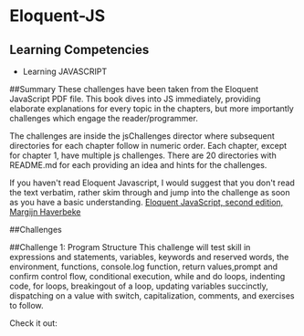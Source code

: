 Eloquent-JS
===========
## Learning Competencies
* Learning JAVASCRIPT


##Summary
These challenges have been taken from the Eloquent JavaScript PDF file. This book dives into JS immediately, providing elaborate explanations for every topic in the chapters, but more importantly challenges which engage the reader/programmer. 

The challenges are inside the jsChallenges director where subsequent directories for each chapter follow in numeric order.  Each chapter, except for chapter 1,  have multiple js challenges. There are 20 directories with README.md for each providing an idea and hints for the challenges. 

If you haven't read Eloquent Javascript, I would suggest that you don't read the text verbatim, rather skim through and jump into the challenge as soon as you have a basic understanding. <a href="http://eloquentjavascript.net/">Eloquent JavaScript, second edition, Margijn Haverbeke</a>

##Challenges

##Challenge 1: Program Structure
This challenge will test skill in expressions and statements, variables, keywords and reserved words, the environment, functions, console.log function, return values,prompt and confirm control flow, conditional execution, while and do loops, indenting code, for loops, breakingout of a loop, updating variables succinctly, dispatching on a value with switch, capitalization, comments, and exercises to follow. 

Check it out: <a href="http://eloquentjavascript.net/02_program_structure.html"></a>







